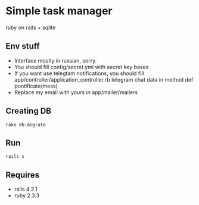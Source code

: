 # Simple task manager
ruby on rails + sqlite

## Env stuff
* Interface mostly in russian, sorry.
* You should fill config/secret.yml with secret key bases
* If you want use telegtam notifications, you should fill app/controller/application_controller.rb telegram chat data in method def pontificate(mess)
* Replace my email with yours in app/mailer/mailers

## Creating DB
```console
rake db:migrate
```

## Run
```console
rails s
```

## Requires
* rails 4.2.1
* ruby 2.3.3
